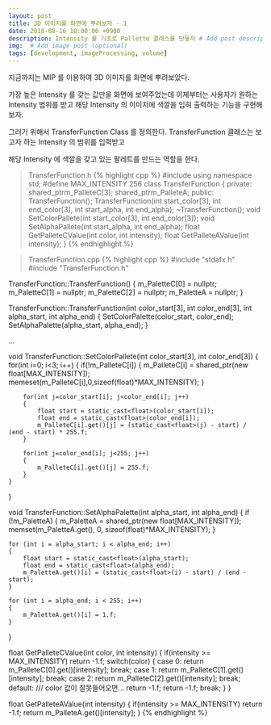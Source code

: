 ```yaml
---
layout: post
title: 3D 이미지를 화면에 뿌려보자 - 1
date: 2018-08-16 10:00:00 +0900
description: Intensity 를 기초로 Pallette 클래스를 만들자 # Add post description (optional)
img:  # Add image post (optional)
tags: [development, imageProcessing, volume]
---
```


지금까지는 MIP 를 이용하여 3D 이미지를 화면에 뿌려보았다. 

가장 높은 Intensity 를 갖는 값만을 화면에 보여주었는데 이제부터는 사용자가 원하는 Intensity 범위를 받고 해당 Intensity 의 이미지에 색깔을 입혀 출력하는 기능을 구현해보자.

그러기 위해서 TransferFunction Class 를 정의한다. TransferFunction 클래스는 보고자 하는 Intensity 의 범위를 입력받고

해당 Intensity 에 색깔을 갖고 있는 팔레트를 만드는 역할을 한다.

> TransferFunction.h
{% highlight cpp %}
#include <memory>
using namespace std;
#define MAX_INTENSITY 256
class TransferFunction
{
private:
    shared_ptr<float>m_PalleteC[3];
    shared_ptr<float>m_PalleteA;
public:
    TransferFunction();
    TransferFunction(int start_color[3], int end_color[3], int start_alpha, int end_alpha);
    ~TransferFunction();
    void SetColorPallete(int start_color[3], int end_color[3]);
    void SetAlphaPallete(int start_alpha, int end_alpha);
    float GetPalleteCValue(int color, int intensity);
    float GetPalleteAValue(int intensity);
}
{% endhighlight %}


> TransferFunction.cpp
{% highlight cpp %}
#include "stdafx.h"
#include "TransferFunction.h"


TransferFunction::TransferFunction()
{
	m_PaletteC[0] = nullptr;
	m_PaletteC[1] = nullptr;
	m_PaletteC[2] = nullptr;
	m_PaletteA = nullptr;
}

TransferFunction::TransferFunction(int color_start[3], int color_end[3], 
	int alpha_start, int alpha_end)
{
	SetColorPalette(color_start, color_end);
	SetAlphaPalette(alpha_start, alpha_end);
}

...

void TransferFunction::SetColorPallete(int color_start[3], int color_end[3])
{
    for(int i=0; i<3; i++)
    {
        if(!m_PalleteC[i])
        {
            m_PalleteC[i] = shared_ptr<float>(new float[MAX_INTENSITY]);
            memeset(m_PalleteC[i],0,sizeof(float)*MAX_INTENSITY);
        }

        for(int j=color_start[i]; j<color_end[i]; j++)
        {
            float start = static_cast<float>(color_start[i]);
            float end = static_cast<float>(color_end[i]);
            m_PalleteC[i].get()[j] = (static_cast<float>(j) - start) / (end - start) * 255.f;
        }

        for(int j=color_end[i]; j<255; j++)
        {
            m_PalleteC[i].get()[j] = 255.f;
        }
    }
}

void TransferFunction::SetAlphaPalette(int alpha_start, int alpha_end)
{
	if (!m_PaletteA)
	{
		m_PaletteA = shared_ptr<float>(new float[MAX_INTENSITY]);
		memset(m_PaletteA.get(), 0, sizeof(float)*MAX_INTENSITY);
	}

	for (int i = alpha_start; i < alpha_end; i++)
	{
		float start = static_cast<float>(alpha_start);
		float end = static_cast<float>(alpha_end);
		m_PaletteA.get()[i] = (static_cast<float>(i) - start) / (end - start);
	}

	for (int i = alpha_end; i < 255; i++)
	{
		m_PaletteA.get()[i] = 1.f;
	}
}

float GetPalleteCValue(int color, int intensity)
{
    if(intensity >= MAX_INTENSITY) return -1.f;
    switch(color)
    {
    case 0:
        return m_PalleteC[0].get()[intensity];
        break;
    case 1:
        return m_PalleteC[1].get()[intensity];
        break;
    case 2:
        return m_PalleteC[2].get()[intensity];
        break;    
    default: /// color 값이 잘못들어오면... return -1.f;
        return -1.f;
        break;
    }
}

float GetPalleteAValue(int intensity)
{
    if(intensity >= MAX_INTENSITY) return -1.f;
    return m_PalleteA.get()[intensity];
}
{% endhighlight %}